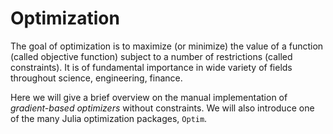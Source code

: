 # Optimization

The goal of optimization is to maximize (or minimize) the value of a function (called objective function) subject to a number of restrictions (called constraints). It is of fundamental importance in wide variety of fields throughout science, engineering, finance.

Here we will give a brief overview on the manual implementation of *gradient-based optimizers* without constraints. We will also introduce one of the many Julia optimization packages, `Optim`.